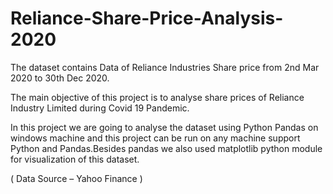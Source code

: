 # Reliance-Share-Price-Analysis-2020

The dataset contains Data of Reliance Industries Share price from 2nd Mar 2020 to 30th Dec 2020.

The main objective of this project is to analyse share prices of Reliance Industry Limited during Covid 19 Pandemic.

In this project we are going to analyse the dataset using Python Pandas on windows machine and this project can be run
on any machine support Python and Pandas.Besides pandas we also used matplotlib python module for visualization of this dataset.

( Data Source – Yahoo Finance )
